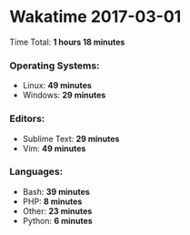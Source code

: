 # Wakatime 2017-03-01

Time Total: **1 hours 18 minutes**

### Operating Systems:
- Linux: **49 minutes** 
- Windows: **29 minutes** 

### Editors:
- Sublime Text: **29 minutes** 
- Vim: **49 minutes** 

### Languages:
- Bash: **39 minutes** 
- PHP: **8 minutes** 
- Other: **23 minutes** 
- Python: **6 minutes** 

